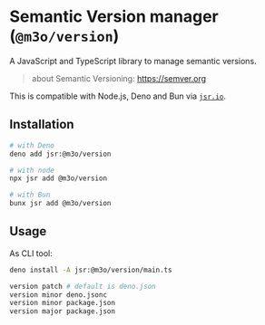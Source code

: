 # Semantic Version manager (`@m3o/version`)

A JavaScript and TypeScript library to manage semantic versions.

> about Semantic Versioning: https://semver.org

This is compatible with Node.js, Deno and Bun via [`jsr.io`](httos://jsr.io).

## Installation

```sh
# with Deno
deno add jsr:@m3o/version

# with node
npx jsr add @m3o/version

# with Bun
bunx jsr add @m3o/version
```


## Usage


As CLI tool:

```sh
deno install -A jsr:@m3o/version/main.ts

version patch # default is deno.json
version minor deno.jsonc
version minor package.json
version major package.json
```
